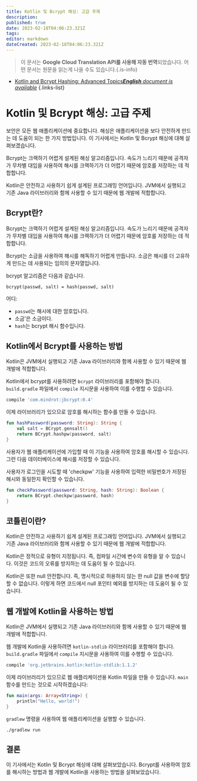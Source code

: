 ```yaml
---
title: Kotlin 및 Bcrypt 해싱: 고급 주제
description: 
published: true
date: 2023-02-18T04:06:23.321Z
tags: 
editor: markdown
dateCreated: 2023-02-18T04:06:23.321Z
---
```


> 이 문서는 **Google Cloud Translation API를 사용해 자동 번역**되었습니다.
어떤 문서는 원문을 읽는게 나을 수도 있습니다.{.is-info}



- [Kotlin and Bcrypt Hashing: Advanced Topics***English** document is available*](/en/Knowledge-base/Kotlin/kotlin-and-bcrypt-hashing-advanced-topics)
{.links-list}


# Kotlin 및 Bcrypt 해싱: 고급 주제

보안은 모든 웹 애플리케이션에 중요합니다. 해싱은 애플리케이션을 보다 안전하게 만드는 데 도움이 되는 한 가지 방법입니다. 이 기사에서는 Kotlin 및 Bcrypt 해싱에 대해 살펴보겠습니다.

Bcrypt는 크랙하기 어렵게 설계된 해싱 알고리즘입니다. 속도가 느리기 때문에 공격자가 무차별 대입을 사용하여 해시를 크랙하기가 더 어렵기 때문에 암호를 저장하는 데 적합합니다.

Kotlin은 안전하고 사용하기 쉽게 설계된 프로그래밍 언어입니다. JVM에서 실행되고 기존 Java 라이브러리와 함께 사용할 수 있기 때문에 웹 개발에 적합합니다.

## Bcrypt란?

Bcrypt는 크랙하기 어렵게 설계된 해싱 알고리즘입니다. 속도가 느리기 때문에 공격자가 무차별 대입을 사용하여 해시를 크랙하기가 더 어렵기 때문에 암호를 저장하는 데 적합합니다.

Bcrypt는 소금을 사용하여 해시를 해독하기 어렵게 만듭니다. 소금은 해시를 더 고유하게 만드는 데 사용되는 임의의 문자열입니다.

bcrypt 알고리즘은 다음과 같습니다.

```
bcrypt(passwd, salt) = hash(passwd, salt)
```

어디:

* `passwd`는 해시에 대한 암호입니다.
* 소금'은 소금이다.
* `hash`는 bcrypt 해시 함수입니다.

## Kotlin에서 Bcrypt를 사용하는 방법

Kotlin은 JVM에서 실행되고 기존 Java 라이브러리와 함께 사용할 수 있기 때문에 웹 개발에 적합합니다.

Kotlin에서 bcrypt를 사용하려면 `bcrypt` 라이브러리를 포함해야 합니다. `build.gradle` 파일에서 `compile` 지시문을 사용하여 이를 수행할 수 있습니다.

```groovy
compile 'com.mindrot:jbcrypt:0.4'
```

이제 라이브러리가 있으므로 암호를 해시하는 함수를 만들 수 있습니다.

```kotlin
fun hashPassword(password: String): String {
    val salt = BCrypt.gensalt()
    return BCrypt.hashpw(password, salt)
}
```

사용자가 웹 애플리케이션에 가입할 때 이 기능을 사용하여 암호를 해시할 수 있습니다. 그런 다음 데이터베이스에 해시를 저장할 수 있습니다.

사용자가 로그인을 시도할 때 'checkpw' 기능을 사용하여 입력한 비밀번호가 저장된 해시와 동일한지 확인할 수 있습니다.

```kotlin
fun checkPassword(password: String, hash: String): Boolean {
    return BCrypt.checkpw(password, hash)
}
```

## 코틀린이란?

Kotlin은 안전하고 사용하기 쉽게 설계된 프로그래밍 언어입니다. JVM에서 실행되고 기존 Java 라이브러리와 함께 사용할 수 있기 때문에 웹 개발에 적합합니다.

Kotlin은 정적으로 유형이 지정됩니다. 즉, 컴파일 시간에 변수의 유형을 알 수 있습니다. 이것은 코드의 오류를 방지하는 데 도움이 될 수 있습니다.

Kotlin은 또한 null 안전합니다. 즉, 명시적으로 허용하지 않는 한 null 값을 변수에 할당할 수 없습니다. 이렇게 하면 코드에서 null 포인터 예외를 방지하는 데 도움이 될 수 있습니다.

## 웹 개발에 Kotlin을 사용하는 방법

Kotlin은 JVM에서 실행되고 기존 Java 라이브러리와 함께 사용할 수 있기 때문에 웹 개발에 적합합니다.

웹 개발에 Kotlin을 사용하려면 `kotlin-stdlib` 라이브러리를 포함해야 합니다. `build.gradle` 파일에서 `compile` 지시문을 사용하여 이를 수행할 수 있습니다.

```groovy
compile 'org.jetbrains.kotlin:kotlin-stdlib:1.1.2'
```

이제 라이브러리가 있으므로 웹 애플리케이션용 Kotlin 파일을 만들 수 있습니다. `main` 함수를 만드는 것으로 시작하겠습니다:

```kotlin
fun main(args: Array<String>) {
    println("Hello, world!")
}
```

`gradlew` 명령을 사용하여 웹 애플리케이션을 실행할 수 있습니다.

```
./gradlew run
```

## 결론

이 기사에서는 Kotlin 및 Bcrypt 해싱에 대해 살펴보았습니다. Bcrypt를 사용하여 암호를 해시하는 방법과 웹 개발에 Kotlin을 사용하는 방법을 살펴보았습니다.